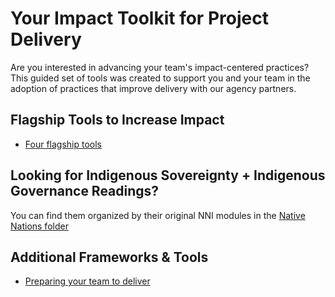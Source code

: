 # Your Impact Toolkit for Project Delivery
Are you interested in advancing your team's impact-centered practices? This guided set of tools was created to support you and your team in the adoption of practices that improve delivery with our agency partners.

## Flagship Tools to Increase Impact 

- [Four flagship tools](https://github.com/usds/equity_practice/blob/main/flagship-tools.md) 

## Looking for Indigenous Sovereignty + Indigenous Governance Readings?
You can find them organized by their original NNI modules in the [Native Nations folder](https://github.com/usds/equity_practice/tree/main/Native%20Nations)


## Additional Frameworks & Tools
- [Preparing your team to deliver](https://github.com/usds/equity_practice/blob/main/further-reading/preparing-to-deliver-equity.md) 

